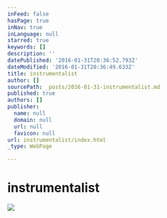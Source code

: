 ```yaml
---
inFeed: false
hasPage: true
inNav: true
inLanguage: null
starred: true
keywords: []
description: ''
datePublished: '2016-01-31T20:36:52.793Z'
dateModified: '2016-01-31T20:36:49.633Z'
title: instrumentalist
author: []
sourcePath: _posts/2016-01-31-instrumentalist.md
published: true
authors: []
publisher:
  name: null
  domain: null
  url: null
  favicon: null
url: instrumentalist/index.html
_type: WebPage

---
```

# instrumentalist
![](https://s3-us-west-2.amazonaws.com/the-grid-img/p/49cfc717f2911f7fca84855d3bbaa46b96f8b875.jpg)